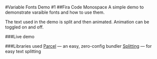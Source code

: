 #Variable Fonts Demo #1
##Fira Code Monospace
A simple demo to demonstrate varaible fonts and how to use them.

The text used in the demo is split and then animated. Animation can be toggled on and off.

###Live demo

###Libraries used
[Parcel](https://parceljs.org/) — an easy, zero-config bundler
[Splitting](https://splitting.js.org/) — for easy text splitting

